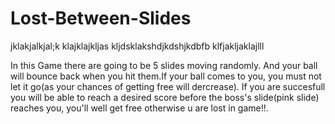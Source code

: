 # Lost-Between-Slides

jklakjalkjal;k
klajklajkljas
kljdsklakshdjkdshjkdbfb
klfjakljaklajlll



In this Game there are going to be 5 slides moving randomly. 
And your ball will bounce back when you hit them.If your ball comes to you, you must not let it go(as your chances of getting free will dercrease). If you are succesfull you will be able to reach a desired score before the boss's slide(pink slide) reaches you, you'll well get free otherwise u are lost in game!!. 
